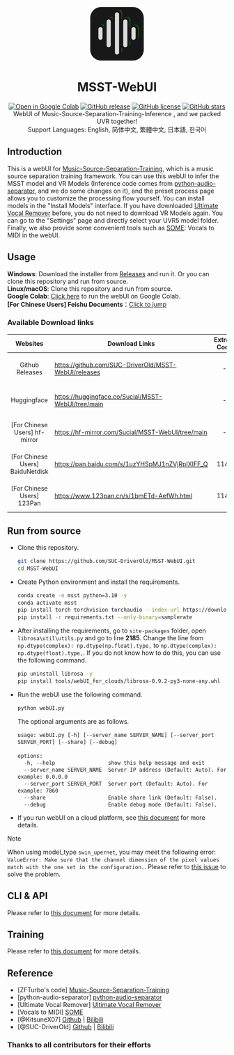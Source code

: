<div align="center">
  <img src="docs/logo.png" alt="logo" width="128" height="128">

# MSST-WebUI
[![Open in Google Colab](https://colab.research.google.com/assets/colab-badge.svg)](https://colab.research.google.com/github/SUC-DriverOld/MSST-WebUI/blob/main/webUI_for_colab.ipynb)
[![GitHub release](https://img.shields.io/github/v/release/SUC-DriverOld/MSST-WebUI)](https://github.com/SUC-DriverOld/MSST-WebUI/releases/latest)
[![GitHub license](https://img.shields.io/github/license/SUC-DriverOld/MSST-WebUI)](https://github.com/SUC-DriverOld/MSST-WebUI/blob/main/LICENSE)
[![GitHub stars](https://img.shields.io/github/stars/SUC-DriverOld/MSST-WebUI)](https://github.com/SUC-DriverOld/MSST-WebUI/stargazers)<br>
WebUI of Music-Source-Separation-Training-Inference , and we packed UVR together!<br>
Support Languages: English, 简体中文, 繁體中文, 日本語, 한국어
</div>

## Introduction

This is a webUI for [Music-Source-Separation-Training](https://github.com/ZFTurbo/Music-Source-Separation-Training), which is a music source separation training framework. You can use this webUI to infer the MSST model and VR Models (Inference code comes from [python-audio-separator](https://github.com/nomadkaraoke/python-audio-separator), and we do some changes on it), and the preset process page allows you to customize the processing flow yourself. You can install models in the "Install Models" interface. If you have downloaded [Ultimate Vocal Remover](https://github.com/Anjok07/ultimatevocalremovergui) before, you do not need to download VR Models again. You can go to the "Settings" page and directly select your UVR5 model folder. Finally, we also provide some convenient tools such as [SOME](https://github.com/openvpi/SOME/): Vocals to MIDI in the webUI.

## Usage

**Windows**: Download the installer from [Releases](https://github.com/SUC-DriverOld/MSST-WebUI/releases) and run it. Or you can clone this repository and run from source.<br>
**Linux/macOS**: Clone this repository and run from source.<br>
**Google Colab**: [Click here](https://colab.research.google.com/github/SUC-DriverOld/MSST-WebUI/blob/main/webUI_for_colab.ipynb) to run the webUI on Google Colab.<br>
**[For Chinese Users] Feishu Documents**：[Click to jump](https://r1kc63iz15l.feishu.cn/wiki/JSp3wk7zuinvIXkIqSUcCXY1nKc?from=from_copylink)

### Available Download links

|    Websites     | Download Links                                       | Extract Code | Notes                              |
|:---------------:|------------------------------------------------------|:------------:|------------------------------------|
| Github Releases | https://github.com/SUC-DriverOld/MSST-WebUI/releases |      -       | Only installer, no models          |
|   Huggingface   | https://huggingface.co/Sucial/MSST-WebUI/tree/main   |      -       | Installer and all available models |
| [For Chinese Users] hf-mirror  | https://hf-mirror.com/Sucial/MSST-WebUI/tree/main    |      -       | Installer and all available models  |
| [For Chinese Users] BaiduNetdisk  | https://pan.baidu.com/s/1uzYHSpMJ1nZVjRpIXIFF_Q      |     1145     | Installer and all available models  |
| [For Chinese Users] 123Pan | https://www.123pan.cn/s/1bmETd-AefWh.html            |     1145     | Installer and all available models  |

## Run from source

- Clone this repository.

  ```bash
  git clone https://github.com/SUC-DriverOld/MSST-WebUI.git
  cd MSST-WebUI
  ```

- Create Python environment and install the requirements.

  ```bash
  conda create -n msst python=3.10 -y
  conda activate msst
  pip install torch torchvision torchaudio --index-url https://download.pytorch.org/whl/cu121
  pip install -r requirements.txt --only-binary=samplerate
  ```
- After installing the requirements, go to `site-packages` folder, open `librosa\util\utils.py` and go to line **2185**. Change the line from `np.dtype(complex): np.dtype(np.float).type,` to `np.dtype(complex): np.dtype(float).type,`. If you do not know how to do this, you can use the following command.

  ```bash
  pip uninstall librosa -y
  pip install tools/webUI_for_clouds/librosa-0.9.2-py3-none-any.whl
  ```

- Run the webUI use the following command.

  ```bash
  python webUI.py
  ```

  The optional arguments are as follows.

  ```
  usage: webUI.py [-h] [--server_name SERVER_NAME] [--server_port SERVER_PORT] [--share] [--debug]

  options:
    -h, --help                 show this help message and exit
    --server_name SERVER_NAME  Server IP address (Default: Auto). For example: 0.0.0.0
    --server_port SERVER_PORT  Server port (Default: Auto). For example: 7860
    --share                    Enable share link (Default: False).
    --debug                    Enable debug mode (Default: False).
  ```

- If you run webUI on a cloud platform, see [this document](tools/webUI_for_clouds/README.md) for more details.

> [!NOTE]
> When using model_type `swin_upernet`, you may meet the following error: `ValueError: Make sure that the channel dimension of the pixel values match with the one set in the configuration.`. Please refer to [this issue](https://github.com/SUC-DriverOld/MSST-WebUI/issues/24) to solve the problem.

## CLI & API

Please refer to [this document](docs/inference.md) for more details.

## Training

Please refer to [this document](docs/training.md) for more details.

## Reference

- [ZFTurbo's code] [Music-Source-Separation-Training](https://github.com/ZFTurbo/Music-Source-Separation-Training)<br>
- [python-audio-separator] [python-audio-separator](https://github.com/nomadkaraoke/python-audio-separator)<br>
- [Ultimate Vocal Remover] [Ultimate Vocal Remover](https://github.com/Anjok07/ultimatevocalremovergui)<br>
- [Vocals to MIDI] [SOME](https://github.com/openvpi/SOME/)<br>
- [@KitsuneX07] [Github](https://github.com/KitsuneX07) | [Bilibili](https://space.bilibili.com/403335715)<br>
- [@SUC-DriverOld] [Github](https://github.com/SUC-DriverOld) | [Bilibili](https://space.bilibili.com/445022409)

### Thanks to all contributors for their efforts

<a href="https://github.com/SUC-DriverOld/MSST-WebUI/graphs/contributors" target="_blank">
  <img src="https://contrib.rocks/image?repo=SUC-DriverOld/MSST-WebUI" alt=""/>
</a>
